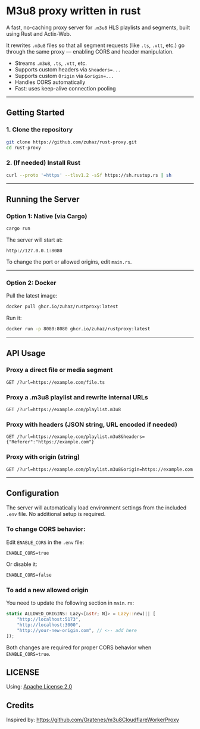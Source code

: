 # M3u8 proxy written in rust

A fast, no-caching proxy server for `.m3u8` HLS playlists and segments, built using Rust and Actix-Web.

It rewrites `.m3u8` files so that all segment requests (like `.ts`, `.vtt`, etc.) go through the same proxy — enabling CORS and header manipulation.

- Streams `.m3u8`, `.ts`, `.vtt`, etc.
- Supports custom headers via `&headers=...`
- Supports custom `Origin` via `&origin=...`
- Handles CORS automatically
- Fast: uses keep-alive connection pooling

---

## Getting Started

### 1. Clone the repository

```bash
git clone https://github.com/zuhaz/rust-proxy.git
cd rust-proxy
```

### 2. (If needed) Install Rust

```bash
curl --proto '=https' --tlsv1.2 -sSf https://sh.rustup.rs | sh
```

---

## Running the Server

### Option 1: Native (via Cargo)

```bash
cargo run
```

The server will start at:

```
http://127.0.0.1:8080
```

To change the port or allowed origins, edit `main.rs`.

---

### Option 2: Docker

Pull the latest image:

```bash
docker pull ghcr.io/zuhaz/rustproxy:latest
```

Run it:

```bash
docker run -p 8080:8080 ghcr.io/zuhaz/rustproxy:latest
```

---

## API Usage

### Proxy a direct file or media segment

```
GET /?url=https://example.com/file.ts
```

### Proxy a .m3u8 playlist and rewrite internal URLs

```
GET /?url=https://example.com/playlist.m3u8
```

### Proxy with headers (JSON string, URL encoded if needed)

```
GET /?url=https://example.com/playlist.m3u8&headers={"Referer":"https://example.com"}
```

### Proxy with origin (string)

```
GET /?url=https://example.com/playlist.m3u8&origin=https://example.com
```

---

## Configuration

The server will automatically load environment settings from the included `.env` file. No additional setup is required.

### To change CORS behavior:

Edit `ENABLE_CORS` in the `.env` file:

```env
ENABLE_CORS=true
```

Or disable it:

```env
ENABLE_CORS=false
```

### To add a new allowed origin

You need to update the following section in `main.rs`:

```rust
static ALLOWED_ORIGINS: Lazy<[&str; N]> = Lazy::new(|| [
    "http://localhost:5173",
    "http://localhost:3000",
    "http://your-new-origin.com", // <-- add here
]);
```

Both changes are required for proper CORS behavior when `ENABLE_CORS=true`.

## LICENSE

Using: [Apache License 2.0](LICENSE)


## Credits

Inspired by: https://github.com/Gratenes/m3u8CloudflareWorkerProxy